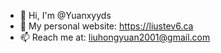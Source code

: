 - 👋 Hi, I'm @Yuanxyyds
- 🔭 My personal website: https://liustev6.ca
- 📫 Reach me at: liuhongyuan2001@gmail.com
